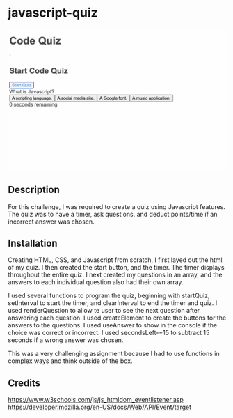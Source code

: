 # javascript-quiz


![screenshot](assets/Screen%20Shot%202022-08-11%20at%2010.13.35%20PM.png)


## Description
For this challenge, I was required to create a quiz using Javascript features. The quiz was to have a timer, ask questions, and deduct points/time if an incorrect answer was chosen. 

## Installation
 Creating HTML, CSS, and Javascript from scratch, I first layed out the html of my quiz. I then created the start button, and the timer. The timer displays throughout the entire quiz. I next created my questions in an array, and the answers to each individual question also had their own array. 

 I used several functions to program the quiz, beginning with startQuiz, setInterval to start the timer, and clearInterval to end the timer and quiz. I used renderQuestion to allow te user to see the next question after answering each question. I used createElement to create the buttons for the answers to the questions. I used useAnswer to show in the console if the choice was correct or incorrect. I used secondsLeft-=15 to subtract 15 seconds if a wrong answer was chosen. 

 This was a very challenging assignment because I had to use functions in complex ways and think outside of the box.

 ## Credits
 https://www.w3schools.com/js/js_htmldom_eventlistener.asp
 https://developer.mozilla.org/en-US/docs/Web/API/Event/target
 
